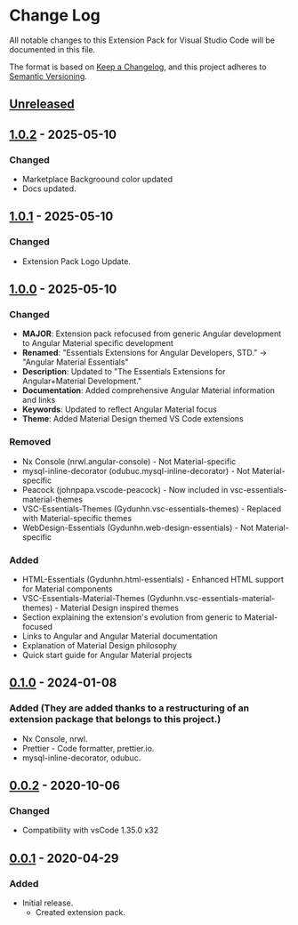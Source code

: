 # Change Log

All notable changes to this Extension Pack for Visual Studio Code will be documented in this file.

The format is based on [Keep a Changelog](https://keepachangelog.com/en/1.0.0/),
and this project adheres to [Semantic Versioning](https://semver.org/spec/v2.0.0.html).

## [Unreleased]

## [1.0.2] - 2025-05-10

### Changed

* Marketplace Backgroound color updated
* Docs updated.

## [1.0.1] - 2025-05-10

### Changed

* Extension Pack Logo Update.

## [1.0.0] - 2025-05-10

### Changed

* **MAJOR**: Extension pack refocused from generic Angular development to Angular Material specific development
* **Renamed**: "Essentials Extensions for Angular Developers, STD." → "Angular Material Essentials"
* **Description**: Updated to "The Essentials Extensions for Angular+Material Development."
* **Documentation**: Added comprehensive Angular Material information and links
* **Keywords**: Updated to reflect Angular Material focus
* **Theme**: Added Material Design themed VS Code extensions

### Removed

* Nx Console (nrwl.angular-console) - Not Material-specific
* mysql-inline-decorator (odubuc.mysql-inline-decorator) - Not Material-specific  
* Peacock (johnpapa.vscode-peacock) - Now included in vsc-essentials-material-themes
* VSC-Essentials-Themes (Gydunhn.vsc-essentials-themes) - Replaced with Material-specific themes
* WebDesign-Essentials (Gydunhn.web-design-essentials) - Not Material-specific

### Added

* HTML-Essentials (Gydunhn.html-essentials) - Enhanced HTML support for Material components
* VSC-Essentials-Material-Themes (Gydunhn.vsc-essentials-material-themes) - Material Design inspired themes
* Section explaining the extension's evolution from generic to Material-focused
* Links to Angular and Angular Material documentation
* Explanation of Material Design philosophy
* Quick start guide for Angular Material projects

## [0.1.0] - 2024-01-08

### Added (They are added thanks to a restructuring of an extension package that belongs to this project.)

* Nx Console, nrwl.
* Prettier - Code formatter, prettier.io.
* mysql-inline-decorator, odubuc.

## [0.0.2] - 2020-10-06

### Changed

* Compatibility with vsCode 1.35.0 x32

## [0.0.1] - 2020-04-29

### Added

* Initial release.
  * Created extension pack.

[Unreleased]: https://github.com/Gydunhn/Angular-Developers-STD/tree/develop
[1.0.2]: https://github.com/Gydunhn/Angular-Developers-STD/releases/tag/1.0.2
[1.0.1]: https://github.com/Gydunhn/Angular-Developers-STD/releases/tag/1.0.1
[1.0.0]: https://github.com/Gydunhn/Angular-Developers-STD/releases/tag/1.0.0
[0.1.0]: https://github.com/Gydunhn/Angular-Developers-STD/releases/tag/0.1.0
[0.0.2]: https://github.com/Gydunhn/Angular-Developers-STD/releases/tag/0.0.2
[0.0.1]: https://github.com/Gydunhn/Angular-Developers-STD/releases/tag/0.0.1
